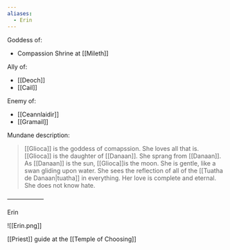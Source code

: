 ```yaml
---
aliases:
  - Erin
---
```

Goddess of:
- Compassion
Shrine at [[Mileth]]

Ally of:
- [[Deoch]]
- [[Cail]]

Enemy of:
- [[Ceannlaidir]]
- [[Gramail]]

Mundane description:
> [[Glioca]] is the goddess of comapssion. She loves all that is.
> [[Glioca]] is the daughter of [[Danaan]]. She sprang from [[Danaan]]. As [[Danaan]] is the sun, [[Glioca]]is the moon. She is gentle, like a swan gliding upon water. She sees the reflection of all of the [[Tuatha de Danaan|tuatha]] in everything. Her love is complete and eternal. She does not know hate.

——————

Erin

![[Erin.png]]

[[Priest]] guide at the [[Temple of Choosing]]